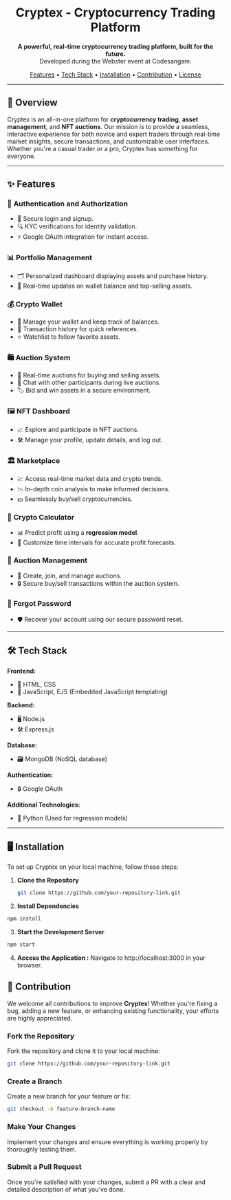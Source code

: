 

<h1 align="center">Cryptex - Cryptocurrency Trading Platform</h1>

<p align="center">
  <strong>A powerful, real-time cryptocurrency trading platform, built for the future.</strong><br>
  Developed during the Webster event at Codesangam.
</p>

<p align="center">
  <a href="#features">Features</a> •
  <a href="#tech-stack">Tech Stack</a> •
  <a href="#installation">Installation</a> •
  <a href="#contribution">Contribution</a> •
  <a href="#license">License</a>
</p>

---

## 🚀 **Overview**
Cryptex is an all-in-one platform for **cryptocurrency trading**, **asset management**, and **NFT auctions**. Our mission is to provide a seamless, interactive experience for both novice and expert traders through real-time market insights, secure transactions, and customizable user interfaces. Whether you're a casual trader or a pro, Cryptex has something for everyone.

---

## ✨ **Features**

### 🔐 **Authentication and Authorization**
- 🔑 Secure login and signup.
- 🔍 KYC verifications for identity validation.
- ⚡ Google OAuth integration for instant access.

### 📊 **Portfolio Management**
- 🗂️ Personalized dashboard displaying assets and purchase history.
- 💼 Real-time updates on wallet balance and top-selling assets.

### 💰 **Crypto Wallet**
- 🔐 Manage your wallet and keep track of balances.
- 📜 Transaction history for quick references.
- ⭐ Watchlist to follow favorite assets.

### 🛍️ **Auction System**
- 🎉 Real-time auctions for buying and selling assets.
- 💬 Chat with other participants during live auctions.
- 🏷️ Bid and win assets in a secure environment.

### 🖼️ **NFT Dashboard**
- 📈 Explore and participate in NFT auctions.
- 🛠️ Manage your profile, update details, and log out.

### 🏛️ **Marketplace**
- 💹 Access real-time market data and crypto trends.
- 📉 In-depth coin analysis to make informed decisions.
- 💵 Seamlessly buy/sell cryptocurrencies.

### 🧮 **Crypto Calculator**
- 📊 Predict profit using a **regression model**.
- 📆 Customize time intervals for accurate profit forecasts.

### 🔨 **Auction Management**
- 📅 Create, join, and manage auctions.
- 🔒 Secure buy/sell transactions within the auction system.

### 🔑 **Forgot Password**
- 🛡️ Recover your account using our secure password reset.

---

## 🛠️ **Tech Stack**

**Frontend:**
- 🎨 HTML, CSS
- 📜 JavaScript, EJS (Embedded JavaScript templating)

**Backend:**
- 🖥️ Node.js
- 🛠️ Express.js

**Database:**
- 🗃️ MongoDB (NoSQL database)

**Authentication:**
- 🔒 Google OAuth

**Additional Technologies:**
- 🐍 Python (Used for regression models)

---

## 🖥️ **Installation**

To set up Cryptex on your local machine, follow these steps:

1. **Clone the Repository**  
   ```bash
   git clone https://github.com/your-repository-link.git
2.  **Install Dependencies**  
   ```bash
   npm install
```
3.  **Start the Development Server**  
   ```bash
   npm start
```
4. **Access the Application :**
   Navigate to http://localhost:3000 in your browser.

## 🤝 **Contribution**

We welcome all contributions to improve **Cryptex**! Whether you're fixing a bug, adding a new feature, or enhancing existing functionality, your efforts are highly appreciated.

### **Fork the Repository**
Fork the repository and clone it to your local machine:
```bash
git clone https://github.com/your-repository-link.git
```
### **Create a Branch**
Create a new branch for your feature or fix:
```bash
git checkout -b feature-branch-name
```
### **Make Your Changes**
Implement your changes and ensure everything is working properly by thoroughly testing them.
### **Submit a Pull Request**
Once you're satisfied with your changes, submit a PR with a clear and detailed description of what you've done.
